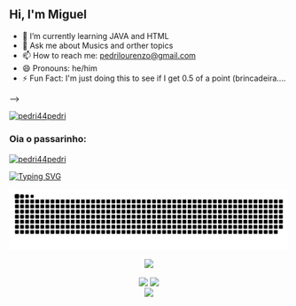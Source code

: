 ## Hi, I'm Miguel

- 🌱 I’m currently learning JAVA and HTML
- 💬 Ask me about Musics and orther topics
- 📫 How to reach me: pedrilourenzo@gmail.com
- 😄 Pronouns: he/him
- ⚡ Fun Fact: I'm just doing this to see if I get 0.5 of a point (brincadeira....

-->
<p align="left"> <a href="https://twitter.com/pedri44pedri" target="blank"><img src="https://img.shields.io/twitter/follow/pedri44pedri?logo=twitter&style=for-the-badge" alt="pedri44pedri" /></a> </p>

<h3 align="left">Oia o passarinho: </h3>
<p align="left">
<a href="https://twitter.com/pedri44pedri" target="blank"><img align="center" src="https://raw.githubusercontent.com/rahuldkjain/github-profile-readme-generator/master/src/images/icons/Social/twitter.svg" alt="pedri44pedri" height="30" width="40" /></a>
</p>

[![Typing SVG](https://readme-typing-svg.herokuapp.com/?color=ff91a4&size=35&center=true&vCenter=true&width=1000&lines=HELLO,+My+name+is+Lourenzo+Miguel;I'm+18+years+old;I'm+from+Brazil;Be+Welcome!+:%29)](https://git.io/typing-svg)

<picture>
  <source media="(prefers-color-scheme: dark)" srcset="https://raw.githubusercontent.com/holic-x/holic-x/output/github-contribution-grid-snake-dark.svg">
  <source media="(prefers-color-scheme: light)" srcset="https://raw.githubusercontent.com/holic-x/holic-x/output/github-contribution-grid-snake.svg">
  <img alt="github contribution grid snake animation" src="https://raw.githubusercontent.com/adorabled4/adorabled4/output/github-contribution-grid-snake.svg"></br>
</picture>

    
<p align="center">
  <img src="https://github-profile-trophy.vercel.app/?username=PderiMiel&theme=dracula&row=2&no-bg=true&column=3&margin-w=15&margin-h=15" />
</p>
<div align="center">
   
   ![](https://github-readme-stats.vercel.app/api?username=anuraghazra&show_icons=true&hide=contribs,prs&cache_seconds=86400&theme=maroongold)
   ![](https://github-readme-streak-stats.herokuapp.com/?user=PderiMiel&theme=dracula&row_border=false)<br/>
   ![](https://github-readme-stats.vercel.app/api/top-langs/?username=PderiMiel&theme=dracula&row_border=false&include_all_commits=false&count_private=false&layout=compact)
   
</div>


